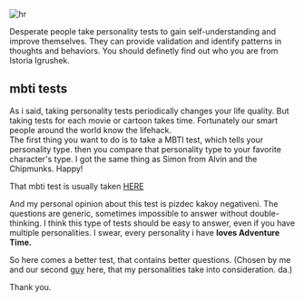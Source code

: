 ![hr](https://user-images.githubusercontent.com/25614707/215809104-0b6d8e70-9902-4e51-ad20-1672bb73bf51.png)

Desperate people take personality tests to gain self-understanding and improve themselves. They can provide validation and identify patterns in thoughts and behaviors. You should definetly find out who you are from Istoria Igrushek.

## mbti tests
As i said, taking personality tests periodically changes your life quality. But taking tests for each movie or cartoon takes time. Fortunately our smart people around the world know the lifehack. </br>
The first thing you want to do is to take a MBTI test, which tells your personality type. then you compare that personality type to  your favorite character's type. I got the same thing as Simon from Alvin and the Chipmunks. Happy!

That mbti test is usually taken [HERE](https://www.16personalities.com/free-personality-test) 

And my personal opinion about this test is pizdec kakoy negativeni. The questions are generic, sometimes impossible to answer without double-thinking. I think this type of tests should be easy to answer, even if you have multiple personalities. I swear, every personality i have **loves Adventure Time.** 

So here comes a better test, that contains better questions. (Chosen by me and our second [guy](https://github.com/antaranyan/) here, that my personalities take into consideration. da.)

Thank you.
